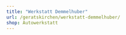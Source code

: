 ```yaml
---
title: "Werkstatt Demmelhuber"
url: /geratskirchen/werkstatt-demmelhuber/
shop: Autowerkstatt
---
```

